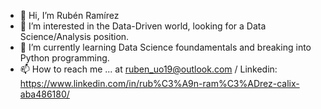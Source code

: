 - 👋 Hi, I’m Rubén Ramírez
- 👀 I’m interested in the Data-Driven world, looking for a Data Science/Analysis position.
- 🌱 I’m currently learning Data Science foundamentals and breaking into Python programming.
- 📫 How to reach me ... at ruben_uo19@outlook.com  / Linkedin: https://www.linkedin.com/in/rub%C3%A9n-ram%C3%ADrez-calix-aba486180/
<!---
rubbb19/rubbb19 is a ✨ special ✨ repository because its `README.md` (this file) appears on your GitHub profile.
You can click the Preview link to take a look at your changes.
--->
